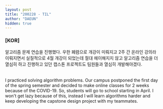 ```yaml
---
layout: post
title: "200228 - TIL"
author: "DAEUN"
hidden: true
---
```


### [KOR]
알고리즘 문제 연습을 진행했다. 우한 폐렴으로 개강이 미뤄지고 2주 간 온라인 강의라 이뤄지면서 실질적으로 4월 개강이 되었는데 절대 헤이해지지 않고 알고리즘 연습을 더 열심히 하고 진행하고 있던 캡스톤 프로젝트도 팀원들과 열심히 개발해야겠다.
<br><br><br>
I practiced solving algorithm problems. Our campus postponed the first day of the spring semester and decided to make online classes for 2 weeks because of the COVID-19. So, students will go to school starting in April. I won't get lazy because of this, instead I will learn algorithms harder and keep developing the capstone design project with my teammates.